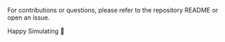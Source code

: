 For contributions or questions, please refer to the repository README or open an issue.

Happy Simulating 🌟